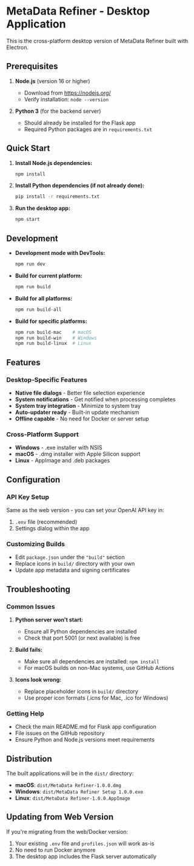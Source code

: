 # MetaData Refiner - Desktop Application

This is the cross-platform desktop version of MetaData Refiner built with Electron.

## Prerequisites

1. **Node.js** (version 16 or higher)
   - Download from https://nodejs.org/
   - Verify installation: `node --version`

2. **Python 3** (for the backend server)
   - Should already be installed for the Flask app
   - Required Python packages are in `requirements.txt`

## Quick Start

1. **Install Node.js dependencies:**
   ```bash
   npm install
   ```

2. **Install Python dependencies (if not already done):**
   ```bash
   pip install -r requirements.txt
   ```

3. **Run the desktop app:**
   ```bash
   npm start
   ```

## Development

- **Development mode with DevTools:**
  ```bash
  npm run dev
  ```

- **Build for current platform:**
  ```bash
  npm run build
  ```

- **Build for all platforms:**
  ```bash
  npm run build-all
  ```

- **Build for specific platforms:**
  ```bash
  npm run build-mac    # macOS
  npm run build-win    # Windows
  npm run build-linux  # Linux
  ```

## Features

### Desktop-Specific Features
- **Native file dialogs** - Better file selection experience
- **System notifications** - Get notified when processing completes
- **System tray integration** - Minimize to system tray
- **Auto-updater ready** - Built-in update mechanism
- **Offline capable** - No need for Docker or server setup

### Cross-Platform Support
- **Windows** - .exe installer with NSIS
- **macOS** - .dmg installer with Apple Silicon support
- **Linux** - AppImage and .deb packages

## Configuration

### API Key Setup
Same as the web version - you can set your OpenAI API key in:
1. `.env` file (recommended)
2. Settings dialog within the app

### Customizing Builds
- Edit `package.json` under the `"build"` section
- Replace icons in `build/` directory with your own
- Update app metadata and signing certificates

## Troubleshooting

### Common Issues

1. **Python server won't start:**
   - Ensure all Python dependencies are installed
   - Check that port 5001 (or next available) is free

2. **Build fails:**
   - Make sure all dependencies are installed: `npm install`
   - For macOS builds on non-Mac systems, use GitHub Actions

3. **Icons look wrong:**
   - Replace placeholder icons in `build/` directory
   - Use proper icon formats (.icns for Mac, .ico for Windows)

### Getting Help
- Check the main README.md for Flask app configuration
- File issues on the GitHub repository
- Ensure Python and Node.js versions meet requirements

## Distribution

The built applications will be in the `dist/` directory:
- **macOS**: `dist/MetaData Refiner-1.0.0.dmg`
- **Windows**: `dist/MetaData Refiner Setup 1.0.0.exe`
- **Linux**: `dist/MetaData Refiner-1.0.0.AppImage`

## Updating from Web Version

If you're migrating from the web/Docker version:
1. Your existing `.env` file and `profiles.json` will work as-is
2. No need to run Docker anymore
3. The desktop app includes the Flask server automatically